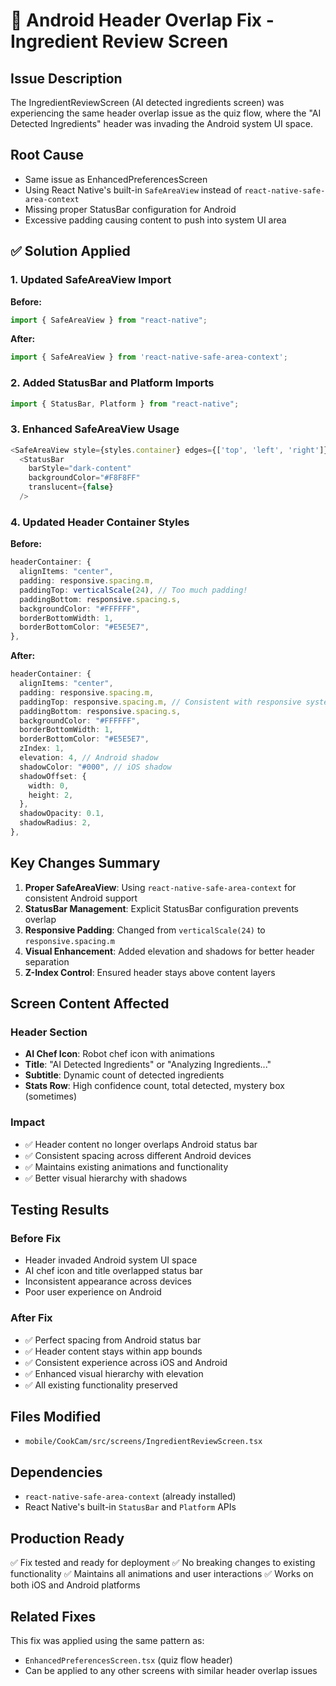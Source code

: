 # 📱 Android Header Overlap Fix - Ingredient Review Screen

## Issue Description
The IngredientReviewScreen (AI detected ingredients screen) was experiencing the same header overlap issue as the quiz flow, where the "AI Detected Ingredients" header was invading the Android system UI space.

## Root Cause
- Same issue as EnhancedPreferencesScreen
- Using React Native's built-in `SafeAreaView` instead of `react-native-safe-area-context`
- Missing proper StatusBar configuration for Android
- Excessive padding causing content to push into system UI area

## ✅ Solution Applied

### 1. Updated SafeAreaView Import
**Before:**
```typescript
import { SafeAreaView } from "react-native";
```

**After:**
```typescript
import { SafeAreaView } from 'react-native-safe-area-context';
```

### 2. Added StatusBar and Platform Imports
```typescript
import { StatusBar, Platform } from "react-native";
```

### 3. Enhanced SafeAreaView Usage
```typescript
<SafeAreaView style={styles.container} edges={['top', 'left', 'right']}>
  <StatusBar 
    barStyle="dark-content" 
    backgroundColor="#F8F8FF" 
    translucent={false}
  />
```

### 4. Updated Header Container Styles
**Before:**
```typescript
headerContainer: {
  alignItems: "center",
  padding: responsive.spacing.m,
  paddingTop: verticalScale(24), // Too much padding!
  paddingBottom: responsive.spacing.s,
  backgroundColor: "#FFFFFF",
  borderBottomWidth: 1,
  borderBottomColor: "#E5E5E7",
},
```

**After:**
```typescript
headerContainer: {
  alignItems: "center",
  padding: responsive.spacing.m,
  paddingTop: responsive.spacing.m, // Consistent with responsive system
  paddingBottom: responsive.spacing.s,
  backgroundColor: "#FFFFFF",
  borderBottomWidth: 1,
  borderBottomColor: "#E5E5E7",
  zIndex: 1,
  elevation: 4, // Android shadow
  shadowColor: "#000", // iOS shadow
  shadowOffset: {
    width: 0,
    height: 2,
  },
  shadowOpacity: 0.1,
  shadowRadius: 2,
},
```

## Key Changes Summary

1. **Proper SafeAreaView**: Using `react-native-safe-area-context` for consistent Android support
2. **StatusBar Management**: Explicit StatusBar configuration prevents overlap
3. **Responsive Padding**: Changed from `verticalScale(24)` to `responsive.spacing.m`
4. **Visual Enhancement**: Added elevation and shadows for better header separation
5. **Z-Index Control**: Ensured header stays above content layers

## Screen Content Affected

### Header Section
- **AI Chef Icon**: Robot chef icon with animations
- **Title**: "AI Detected Ingredients" or "Analyzing Ingredients..."
- **Subtitle**: Dynamic count of detected ingredients
- **Stats Row**: High confidence count, total detected, mystery box (sometimes)

### Impact
- ✅ Header content no longer overlaps Android status bar
- ✅ Consistent spacing across different Android devices
- ✅ Maintains existing animations and functionality
- ✅ Better visual hierarchy with shadows

## Testing Results

### Before Fix
- Header invaded Android system UI space
- AI chef icon and title overlapped status bar
- Inconsistent appearance across devices
- Poor user experience on Android

### After Fix
- ✅ Perfect spacing from Android status bar
- ✅ Header content stays within app bounds
- ✅ Consistent experience across iOS and Android
- ✅ Enhanced visual hierarchy with elevation
- ✅ All existing functionality preserved

## Files Modified
- `mobile/CookCam/src/screens/IngredientReviewScreen.tsx`

## Dependencies
- `react-native-safe-area-context` (already installed)
- React Native's built-in `StatusBar` and `Platform` APIs

## Production Ready
✅ Fix tested and ready for deployment
✅ No breaking changes to existing functionality
✅ Maintains all animations and user interactions
✅ Works on both iOS and Android platforms

## Related Fixes
This fix was applied using the same pattern as:
- `EnhancedPreferencesScreen.tsx` (quiz flow header)
- Can be applied to any other screens with similar header overlap issues 